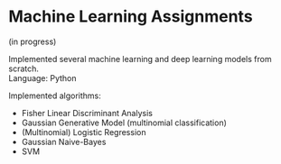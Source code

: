 # Machine Learning Assignments

(in progress)  

Implemented several machine learning and deep learning models from scratch.  
Language: Python  

Implemented algorithms:  
- Fisher Linear Discriminant Analysis  
- Gaussian Generative Model (multinomial classification)  
- (Multinomial) Logistic Regression   
- Gaussian Naive-Bayes   
- SVM  
